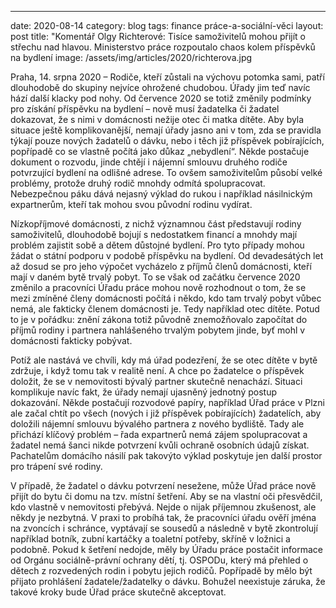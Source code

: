 ---
date:         2020-08-14
category:     blog
tags:         finance práce-a-sociální-věci
layout:       post
title:        "Komentář Olgy Richterové: Tisíce samoživitelů mohou přijít o střechu nad hlavou. Ministerstvo práce rozpoutalo chaos kolem příspěvků na bydlení
image:        /assets/img/articles/2020/richterova.jpg
 

Praha, 14. srpna 2020 – Rodiče, kteří zůstali na výchovu potomka sami, patří dlouhodobě do skupiny nejvíce ohrožené chudobou. Úřady jim teď navíc hází další klacky pod nohy. Od července 2020 se totiž změnily podmínky pro získání příspěvku na bydlení – nově musí žadatelka či žadatel dokazovat, že s nimi v domácnosti nežije otec či matka dítěte. Aby byla situace ještě komplikovanější, nemají úřady jasno ani v tom, zda se pravidla týkají pouze nových žadatelů o dávku, nebo i těch již příspěvek pobírajících, popřípadě co se vlastně počítá jako důkaz „nebydlení“. Někde postačuje dokument o rozvodu, jinde chtějí i nájemní smlouvu druhého rodiče potvrzující bydlení na odlišné adrese. To ovšem samoživitelům působí velké problémy, protože druhý rodič mnohdy odmítá spolupracovat. Nebezpečnou páku dává nejasný výklad do rukou i například násilnickým expartnerům, kteří tak mohou svou původní rodinu vydírat. 

Nízkopříjmové domácnosti, z nichž významnou část představují rodiny samoživitelů, dlouhodobě bojují s nedostatkem financí a mnohdy mají problém zajistit sobě a dětem důstojné bydlení. Pro tyto případy mohou žádat o státní podporu v podobě příspěvku na bydlení. Od devadesátých let až dosud se pro jeho výpočet vycházelo z příjmů členů domácnosti, kteří mají v daném bytě trvalý pobyt. To se však od začátku července 2020 změnilo a pracovníci Úřadu práce mohou nově rozhodnout o tom, že se mezi zmíněné členy domácnosti počítá i někdo, kdo tam trvalý pobyt vůbec nemá, ale fakticky členem domácnosti je. Tedy například otec dítěte. Potud to je v pořádku: znění zákona totiž původně znemožňovalo započítat do příjmů rodiny i partnera nahlášeného trvalým pobytem jinde, byť mohl v domácnosti fakticky pobývat. 

Potíž ale nastává ve chvíli, kdy má úřad podezření, že se otec dítěte v bytě zdržuje, i když tomu tak v realitě není. A chce po žadatelce o příspěvek doložit, že se v nemovitosti bývalý partner skutečně nenachází. Situaci komplikuje navíc fakt, že úřady nemají ujasněný jednotný postup dokazování. Někde postačují rozvodové papíry, například Úřad práce v Plzni ale začal chtít po všech (nových i již příspěvek pobírajících) žadatelích, aby doložili nájemní smlouvu bývalého partnera z nového bydliště. Tady ale přichází klíčový problém – řada expartnerů nemá zájem spolupracovat a žadatel nemá šanci nikde potvrzení kvůli ochraně osobních údajů získat. Pachatelům domácího násilí pak takovýto výklad poskytuje jen další prostor pro trápení své rodiny.  

V případě, že žadatel o dávku potvrzení nesežene, může Úřad práce nově přijít do bytu či domu na tzv. místní šetření. Aby se na vlastní oči přesvědčil, kdo vlastně v nemovitosti přebývá. Nejde o nijak příjemnou zkušenost, ale někdy je nezbytná. V praxi to probíhá tak, že pracovníci úřadu ověří jména na zvoncích i schránce, vyptávají se sousedů a následně v bytě zkontrolují například botník, zubní kartáčky a toaletní potřeby, skříně v ložnici a podobně. Pokud k šetření nedojde, měly by Úřadu práce postačit informace od Orgánu sociálně-právní ochrany dětí, tj. OSPODu, který má přehled o dětech z rozvedených rodin i pobytu jejich rodičů. Popřípadě by mělo být přijato prohlášení žadatele/žadatelky o dávku. Bohužel neexistuje záruka, že takové kroky bude Úřad práce skutečně akceptovat. 
